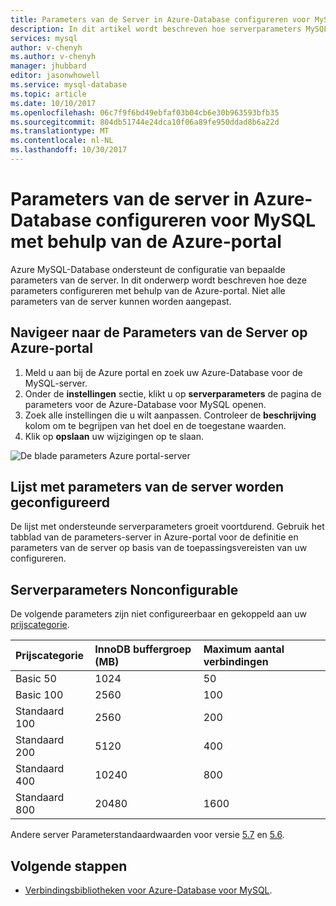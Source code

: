 ```yaml
---
title: Parameters van de Server in Azure-Database configureren voor MySQL | Microsoft Docs
description: In dit artikel wordt beschreven hoe serverparameters MySQL in Azure-Database configureren voor MySQL met de Azure portal.
services: mysql
author: v-chenyh
ms.author: v-chenyh
manager: jhubbard
editor: jasonwhowell
ms.service: mysql-database
ms.topic: article
ms.date: 10/10/2017
ms.openlocfilehash: 06c7f9f6bd49ebfaf03b04cb6e30b963593bfb35
ms.sourcegitcommit: 804db51744e24dca10f06a89fe950ddad8b6a22d
ms.translationtype: MT
ms.contentlocale: nl-NL
ms.lasthandoff: 10/30/2017
---
```

# <a name="how-to-configure-server-parameters-in-azure-database-for-mysql-by-using-the-azure-portal"></a>Parameters van de server in Azure-Database configureren voor MySQL met behulp van de Azure-portal

Azure MySQL-Database ondersteunt de configuratie van bepaalde parameters van de server. In dit onderwerp wordt beschreven hoe deze parameters configureren met behulp van de Azure-portal. Niet alle parameters van de server kunnen worden aangepast. 

## <a name="navigate-to-server-parameters-on-azure-portal"></a>Navigeer naar de Parameters van de Server op Azure-portal
1. Meld u aan bij de Azure portal en zoek uw Azure-Database voor de MySQL-server.
2. Onder de **instellingen** sectie, klikt u op **serverparameters** de pagina de parameters voor de Azure-Database voor MySQL openen.
3. Zoek alle instellingen die u wilt aanpassen. Controleer de **beschrijving** kolom om te begrijpen van het doel en de toegestane waarden. 
4. Klik op **opslaan** uw wijzigingen op te slaan.

![De blade parameters Azure portal-server](./media/howto-server-parameters/auzre-portal-server-parameters.png)

## <a name="list-of-configurable-server-parameters"></a>Lijst met parameters van de server worden geconfigureerd

De lijst met ondersteunde serverparameters groeit voortdurend. Gebruik het tabblad van de parameters-server in Azure-portal voor de definitie en parameters van de server op basis van de toepassingsvereisten van uw configureren. 

## <a name="nonconfigurable-server-parameters"></a>Serverparameters Nonconfigurable

De volgende parameters zijn niet configureerbaar en gekoppeld aan uw [prijscategorie](concepts-service-tiers.md). 

| **Prijscategorie** | **InnoDB buffergroep (MB)** | **Maximum aantal verbindingen** |
| :------------------------ | :-------- | :----------- |
| Basic 50 | 1024 | 50 | 
| Basic 100  | 2560 | 100 | 
| Standaard 100 | 2560 | 200 | 
| Standaard 200 | 5120 | 400 | 
| Standaard 400 | 10240 | 800 | 
| Standaard 800 | 20480 | 1600 |

Andere server Parameterstandaardwaarden voor versie [5.7](https://dev.mysql.com/doc/refman/5.7/en/innodb-parameters.html) en [5.6](https://dev.mysql.com/doc/refman/5.6/en/innodb-parameters.html).

## <a name="next-steps"></a>Volgende stappen
- [Verbindingsbibliotheken voor Azure-Database voor MySQL](concepts-connection-libraries.md).
